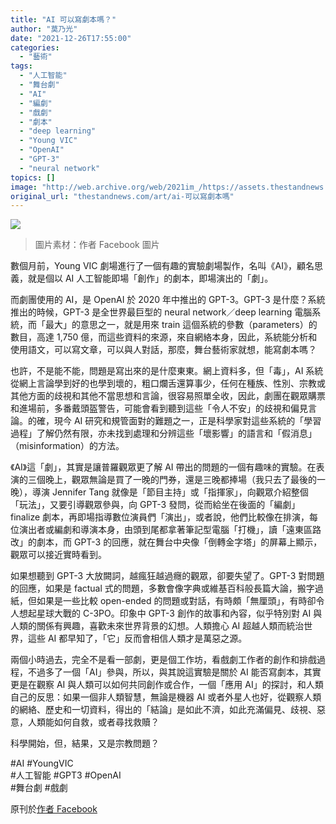```yaml
---
title: "AI 可以寫劇本嗎？"
author: "莫乃光"
date: "2021-12-26T17:55:00"
categories:
  - "藝術"
tags:
  - "人工智能"
  - "舞台劇"
  - "AI"
  - "編劇"
  - "戲劇"
  - "劇本"
  - "deep learning"
  - "Young VIC"
  - "OpenAI"
  - "GPT-3"
  - "neural network"
topics: []
image: "http://web.archive.org/web/2021im_/https://assets.thestandnews.com/media/photos/043543906743986709825376982321312.jpg"
original_url: "thestandnews.com/art/ai-可以寫劇本嗎"
---
```

![](http://web.archive.org/web/2021im_/https://assets.thestandnews.com/media/photos/043543906743986709825376982321312.jpg)
> 圖片素材：作者 Facebook 圖片

數個月前，Young VIC 劇場進行了一個有趣的實驗劇場製作，名叫《AI》，顧名思義，就是個以 AI 人工智能即場「創作」的劇本，即場演出的「劇」。

而劇團使用的 AI，是 OpenAI 於 2020 年中推出的 GPT-3。GPT-3 是什麼？系統推出的時候，GPT-3 是全世界最巨型的 neural network／deep learning 電腦系統，而「最大」的意思之一，就是用來 train 這個系統的參數（parameters）的數目，高達 1,750 億，而這些資料的來源，來自網絡本身，因此，系統能分析和使用語文，可以寫文章，可以與人對話，那麼，舞台藝術家就想，能寫劇本嗎？

也許，不是能不能，問題是寫出來的是什麼東東。網上資料多，但「毒」，AI 系統從網上言論學到好的也學到壞的，粗口爛舌還算事少，任何在種族、性別、宗教或其他方面的歧視和其他不當思想和言論，很容易照單全收，因此，劇團在觀眾購票和進場前，多番戴頭盔警告，可能會看到聽到這些「令人不安」的歧視和偏見言論。的確，現今 AI 研究和規管面對的難題之一，正是科學家對這些系統的「學習過程」了解仍然有限，亦未找到處理和分辨這些「壞影響」的語言和「假消息」（misinformation）的方法。

《AI》這「劇」，其實是讓普羅觀眾更了解 AI 帶出的問題的一個有趣味的實驗。在表演的三個晚上，觀眾無論是買了一晚的門券，還是三晚都捧場（我只去了最後的一晚），導演 Jennifer Tang 就像是「節目主持」或「指揮家」，向觀眾介紹整個「玩法」，又要引導觀眾參與，向 GPT-3 發問，從而給坐在後面的「編劇」finalize 劇本，再即場指導數位演員們「演出」，或者說，他們比較像在排演，每位演出者或編劇和導演本身，由頭到尾都拿著筆記型電腦「打機」，讀「遠東區路改」的劇本，而 GPT-3 的回應，就在舞台中央像「倒轉金字塔」的屏幕上顯示，觀眾可以接近實時看到。

如果想聽到 GPT-3 大放闕詞，越瘋狂越過癮的觀眾，卻要失望了。GPT-3 對問題的回應，如果是 factual 式的問題，多數會像字典或維基百科般長篇大論，搬字過紙，但如果是一些比較 open-ended 的問題或對話，有時頗「無厘頭」，有時卻令人想起星球大戰的 C-3PO。印象中 GPT-3 創作的故事和內容，似乎特別對 AI 與人類的關係有興趣，喜歡未來世界背景的幻想。人類擔心 AI 超越人類而統治世界，這些 AI 都早知了，「它」反而會相信人類才是萬惡之源。

兩個小時過去，完全不是看一部劇，更是個工作坊，看戲劇工作者的創作和排戲過程，不過多了一個「AI」參與，所以，與其說這實驗是關於 AI 能否寫劇本，其實更是在觀察 AI 與人類可以如何共同創作或合作，一個「應用 AI」的探討，和人類自己的反思：如果一個非人類智慧，無論是機器 AI 或者外星人也好，從觀察人類的網絡、歷史和一切資料，得出的「結論」是如此不濟，如此充滿偏見、歧視、惡意，人類能如何自救，或者尋找救贖？

科學開始，但，結果，又是宗教問題？

#AI #YoungVIC  
#人工智能 #GPT3 #OpenAI  
#舞台劇 #戲劇

原刊於[作者 Facebook](http://web.archive.org/web/20211226104842/https://www.facebook.com/CharlesMokOffice/posts/474720337343814)